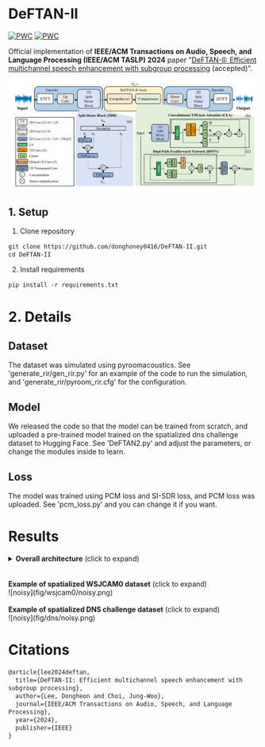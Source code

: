 # DeFTAN-II


[![PWC](https://img.shields.io/badge/arXiv-paper-red)](https://arxiv.org/pdf/2308.15777)
[![PWC](https://img.shields.io/badge/HuggingFace-pre_trained_model-yellow)](https://arxiv.org/pdf/2308.15777)

Official implementation of **IEEE/ACM Transactions on Audio, Speech, and Language Processing (IEEE/ACM TASLP) 2024** paper "[DeFTAN-II: Efficient multichannel speech enhancement with subgroup processing](https://arxiv.org/pdf/2308.15777) (accepted)".

![DeFTAN-II figure](fig/Fig_overall_architecture.png)

## 1. Setup
1. Clone repository
```
git clone https://github.com/donghoney0416/DeFTAN-II.git
cd DeFTAN-II
```

2. Install requirements
```
pip install -r requirements.txt
```

# 2. Details
## Dataset
The dataset was simulated using pyroomacoustics. See 'generate_rir/gen_rir.py' for an example of the code to run the simulation, and 'generate_rir/pyroom_rir.cfg' for the configuration.

## Model
We released the code so that the model can be trained from scratch, and uploaded a pre-trained model trained on the spatialized dns challenge dataset to Hugging Face. 
See 'DeFTAN2.py' and adjust the parameters, or change the modules inside to learn.

## Loss
The model was trained using PCM loss and SI-SDR loss, and PCM loss was uploaded. See 'pcm_loss.py' and you can change it if you want.

# Results
<details>
<br>
<summary><strong>Overall architecture</strong> (click to expand) </summary>
![Results](fig/results.PNG)
</details>
<br>

<br>
<summary><strong>Example of spatialized WSJCAM0 dataset</strong> (click to expand) </summary>
![noisy](fig/wsjcam0/noisy.png)
</details>
<br>

<br>
<summary><strong>Example of spatialized DNS challenge dataset</strong> (click to expand) </summary>
![noisy](fig/dns/noisy.png)
</details>
<br>

# Citations
```
@article{lee2024deftan,
  title={DeFTAN-II: Efficient multichannel speech enhancement with subgroup processing},
  author={Lee, Dongheon and Choi, Jung-Woo},
  journal={IEEE/ACM Transactions on Audio, Speech, and Language Processing},
  year={2024},
  publisher={IEEE}
}
```
